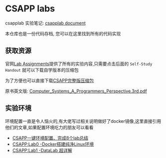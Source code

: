 # CSAPP labs

csapplab 实验笔记: [csapplab document](https://luzhixing12345.github.io/csapplab)

本仓库也是一份代码存档, 您可以在这里找到所有的代码实现

## 获取资源

官网[Lab Assignments](http://csapp.cs.cmu.edu/3e/labs.html)提供了所有的实验内容,只需要点击后面的 `Self-Study Handout` 就可以下载自学版本的压缩包

为了方便也可以直接下载[CSAPP完整版压缩包](https://github.com/luzhixing12345/csapplab/releases/download/v0.0.1/csapplab.zip)

原书英文版: [Computer_Systems_A_Programmers_Perspective.3rd.pdf](https://github.com/luzhixing12345/csapplab/releases/download/v0.0.1/Computer_Systems_A_Programmers_Perspective.3rd.pdf)

## 实验环境

环境配置一直是令人恼火的,有大佬写过相关说明做好了docker镜像,这里直接引用他们的文章,如果配置环境吃力的朋友可以看看

- [CSAPP一键环境配置、完成8个lab总结](https://zhuanlan.zhihu.com/p/505497911)
- [CSAPP:Lab0 -Docker搭建纯净Linux环境](https://zhuanlan.zhihu.com/p/340283308)
- [CSAPP:Lab1 -DataLab 超详解](https://zhuanlan.zhihu.com/p/339047608)